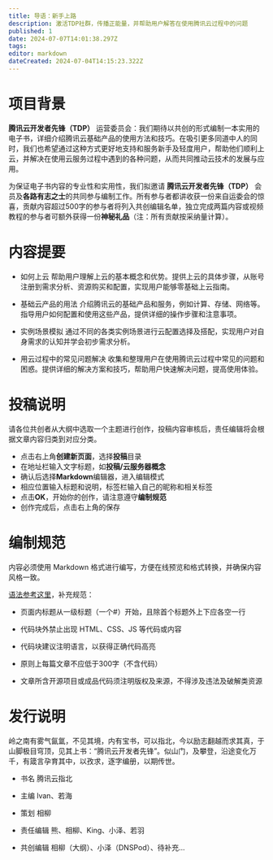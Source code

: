 ```yaml
---
title: 导语：新手上路
description: 激活TDP社群，传播正能量，并帮助用户解答在使用腾讯云过程中的问题
published: 1
date: 2024-07-07T14:01:38.297Z
tags: 
editor: markdown
dateCreated: 2024-07-04T14:15:23.322Z
---
```


# 项目背景

**腾讯云开发者先锋（TDP）** 运营委员会：我们期待以共创的形式编制一本实用的电子书，详细介绍腾讯云基础产品的使用方法和技巧。在吸引更多同道中人的同时，我们也希望通过这种方式更好地支持和服务新手及轻度用户，帮助他们顺利上云，并解决在使用云服务过程中遇到的各种问题，从而共同推动云技术的发展与应用。

为保证电子书内容的专业性和实用性，我们拟邀请 **腾讯云开发者先锋（TDP）** 会员及**各路有志之士**的共同参与编制工作。所有参与者都讲收获一份来自运委会的惊喜，贡献内容超过500字的参与者将列入共创编辑名单，独立完成两篇内容或视频教程的参与者可额外获得一份**神秘礼品**（注：所有贡献按采纳量计算）。

# 内容提要

- 如何上云
帮助用户理解上云的基本概念和优势。提供上云的具体步骤，从账号注册到需求分析、资源购买和配置，实现用户能够零基础上云指南。

- 基础云产品的用法
介绍腾讯云的基础产品和服务，例如计算、存储、网络等。指导用户如何配置和使用这些产品，提供详细的操作步骤和注意事项。

- 实例场景模拟
通过不同的各类实例场景进行云配置选择及搭配，实现用户对自身需求的认知并学会初步需求分析。

- 用云过程中的常见问题解决
收集和整理用户在使用腾讯云过程中常见的问题和困惑。提供详细的解决方案和技巧，帮助用户快速解决问题，提高使用体验。

# 投稿说明

请各位共创者从大纲中选取一个主题进行创作，投稿内容审核后，责任编辑将会根据文章内容归类到对应分类。

- 点击右上角**创建新页面**，选择**投稿**目录
- 在地址栏输入文字标题，如**投稿/云服务器概念**
- 确认后选择**Markdown**编辑器，进入编辑模式
- 相应位置输入标题和说明，标签栏输入自己的昵称和相关标签
- 点击**OK**，开始你的创作，请注意遵守**编制规范**
- 创作完成后，点击右上角的保存

# 编制规范

内容必须使用 Markdown 格式进行编写，方便在线预览和格式转换，并确保内容风格一致。

[语法参考这里](https://docs.requarks.io/editors/markdown)，补充规范：

- 页面内标题从一级标题（一个#）开始，且除首个标题外上下应各空一行

- 代码块外禁止出现 HTML、CSS、JS 等代码或内容

- 代码块建议注明语言，以获得正确代码高亮

- 原则上每篇文章不应低于300字（不含代码）

- 文章所含开源项目或成品代码须注明版权及来源，不得涉及违法及破解类资源

# 发行说明

岭之南有雾气氤氲，不见其境，内有宝书，可以指北，今以励志翻越而求其真，于山脚极目穹顶，见其上书：“腾讯云开发者先锋”。似山门，及攀登，沿途变化万千，有箴言孕育其中，以孜求，逐字编册，以期传世。

- 书名
腾讯云指北

- 主编
lvan、若海

- 策划
相柳

- 责任编辑
熊、相柳、King、小泽、若羽

- 共创编辑
相柳（大纲）、小泽（DNSPod）、待补充...
